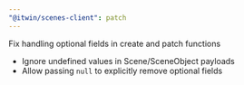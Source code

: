 ```yaml
---
"@itwin/scenes-client": patch
---
```


Fix handling optional fields in create and patch functions

- Ignore undefined values in Scene/SceneObject payloads
- Allow passing `null` to explicitly remove optional fields
